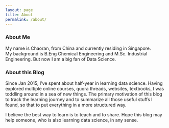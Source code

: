 ```yaml
---
layout: page
title: About
permalink: /about/
---
```


### About Me

My name is Chaoran, from China and currently residing in Singapore.   
My background is B.Eng Chemical Engineering and M.Sc. Industrial Engineering. But now I am a big fan of Data Science.   

### About this Blog

Since Jan 2015, I’ve spent about half-year in learning data science. Having explored multiple online courses, quora threads, websites, textbooks, I was toddling around in a sea of new things. The primary motivation of this blog to track the learning journey and to summarize all those useful stuffs I found, so that to put everything in a more structured way.   

I believe the best way to learn is to teach and to share. Hope this blog may help someone, who is also learning data science,  in any sense.